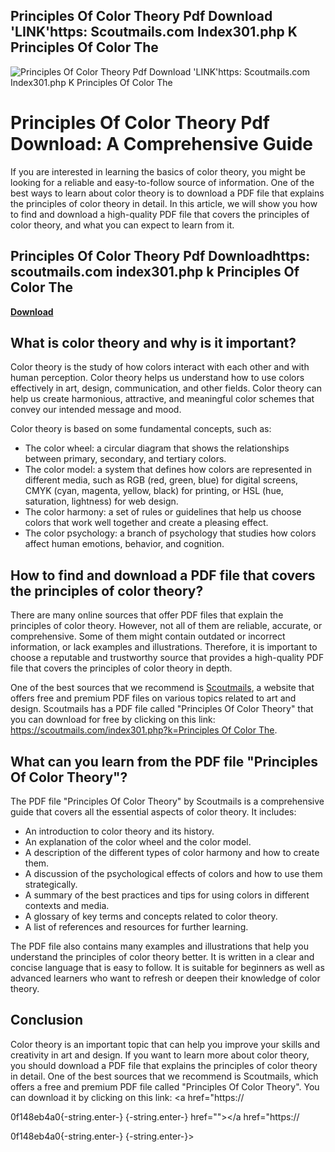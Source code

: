 ## Principles Of Color Theory Pdf Download 'LINK'https: Scoutmails.com Index301.php K Principles Of Color The

 
![Principles Of Color Theory Pdf Download 'LINK'https: Scoutmails.com Index301.php K Principles Of Color The](https://encrypted-tbn3.gstatic.com/images?q=tbn:ANd9GcQk98U8YhuJJ2q4oJkWq1HXpg2rz0qF9YJQySC_nXCONcz5QbylMPLPybff)

 
# Principles Of Color Theory Pdf Download: A Comprehensive Guide
 
If you are interested in learning the basics of color theory, you might be looking for a reliable and easy-to-follow source of information. One of the best ways to learn about color theory is to download a PDF file that explains the principles of color theory in detail. In this article, we will show you how to find and download a high-quality PDF file that covers the principles of color theory, and what you can expect to learn from it.
 
## Principles Of Color Theory Pdf Downloadhttps: scoutmails.com index301.php k Principles Of Color The


[**Download**](https://www.google.com/url?q=https%3A%2F%2Ftlniurl.com%2F2tKyZ9&sa=D&sntz=1&usg=AOvVaw1V4NqD8jYIDlYr3nb8Ll_w)

 
## What is color theory and why is it important?
 
Color theory is the study of how colors interact with each other and with human perception. Color theory helps us understand how to use colors effectively in art, design, communication, and other fields. Color theory can help us create harmonious, attractive, and meaningful color schemes that convey our intended message and mood.
 
Color theory is based on some fundamental concepts, such as:
 
- The color wheel: a circular diagram that shows the relationships between primary, secondary, and tertiary colors.
- The color model: a system that defines how colors are represented in different media, such as RGB (red, green, blue) for digital screens, CMYK (cyan, magenta, yellow, black) for printing, or HSL (hue, saturation, lightness) for web design.
- The color harmony: a set of rules or guidelines that help us choose colors that work well together and create a pleasing effect.
- The color psychology: a branch of psychology that studies how colors affect human emotions, behavior, and cognition.

## How to find and download a PDF file that covers the principles of color theory?
 
There are many online sources that offer PDF files that explain the principles of color theory. However, not all of them are reliable, accurate, or comprehensive. Some of them might contain outdated or incorrect information, or lack examples and illustrations. Therefore, it is important to choose a reputable and trustworthy source that provides a high-quality PDF file that covers the principles of color theory in depth.
 
One of the best sources that we recommend is [Scoutmails](https://scoutmails.com/index301.php?k=Principles%20Of%20Color%20The), a website that offers free and premium PDF files on various topics related to art and design. Scoutmails has a PDF file called "Principles Of Color Theory" that you can download for free by clicking on this link: [https://scoutmails.com/index301.php?k=Principles Of Color The](https://scoutmails.com/index301.php?k=Principles%20Of%20Color%20The).
 
## What can you learn from the PDF file "Principles Of Color Theory"?
 
The PDF file "Principles Of Color Theory" by Scoutmails is a comprehensive guide that covers all the essential aspects of color theory. It includes:

- An introduction to color theory and its history.
- An explanation of the color wheel and the color model.
- A description of the different types of color harmony and how to create them.
- A discussion of the psychological effects of colors and how to use them strategically.
- A summary of the best practices and tips for using colors in different contexts and media.
- A glossary of key terms and concepts related to color theory.
- A list of references and resources for further learning.

The PDF file also contains many examples and illustrations that help you understand the principles of color theory better. It is written in a clear and concise language that is easy to follow. It is suitable for beginners as well as advanced learners who want to refresh or deepen their knowledge of color theory.
 
## Conclusion
 
Color theory is an important topic that can help you improve your skills and creativity in art and design. If you want to learn more about color theory, you should download a PDF file that explains the principles of color theory in detail. One of the best sources that we recommend is Scoutmails, which offers a free and premium PDF file called "Principles Of Color Theory". You can download it by clicking on this link: <a href="https://</p> 0f148eb4a0{-string.enter-}
{-string.enter-} href=""></a href="https://</p> 0f148eb4a0{-string.enter-}
{-string.enter-}>
